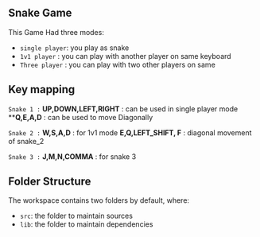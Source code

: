 ## Snake Game

This Game Had three modes:
- `single player`: you play as snake 
- `1v1 player`   : you can play with another player on same keyboard  
- `Three player` : you can play with two other players on same

## Key mapping
`Snake 1 :` **UP,DOWN,LEFT,RIGHT** :  can be used in single player mode
            ****Q,E,A,D** : can be used to move Diagonally

`Snake 2 :` **W,S,A,D** :   for 1v1 mode 
            **E,Q,LEFT_SHIFT, F** : diagonal movement of snake_2 
            
`Snake 3 :` **J,M,N,COMMA** : for snake 3  

## Folder Structure

The workspace contains two folders by default, where:

- `src`: the folder to maintain sources
- `lib`: the folder to maintain dependencies